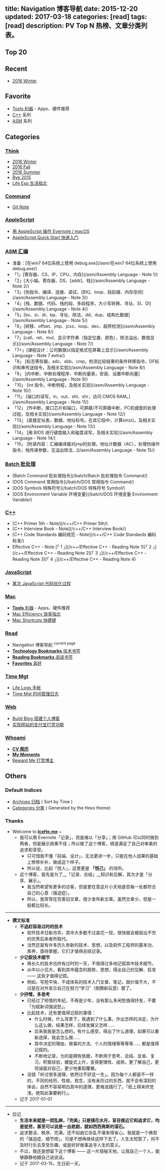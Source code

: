 title: Navigation 博客导航
date: 2015-12-20
updated: 2017-03-18
categories: [read]
tags: [read]
description: PV Top N 热榜、文章分类列表。
---

## Top 20

<div class="post-toc" style="max-height: 1220px; width: calc(100% + 0px);" id="popular-post-div2"> <div class="post-toc-content"> <ol class="nav" id="popular-list2"></ol> </div> </div>

## Recent

- [2016 Winter](/think/2016_winter)
<!-- - [Mac Efficiency 效率指北](/mac/efficiency) -->

## Favorite

- [Tools 利器](/tools) - Apps、硬件推荐
- [C++](#C) 系列
- [ASM](#ASM-汇编) 系列

## Categories

### [Think](/categories/think)

- [2016 Winter](/think/2016_winter)
- [2016 Fall](/think/2016_fall)
- [2016 Summer](/think/2016_summer)
- [Bye 2015](/think/bye2015)
- [Life Exp 生活指北](/think/life_manual)

### [Command](/categories/Command)

- [Git Note](/cmd/git_note)

### [AppleScript](/categories/AppleScript)

- [用 AppleScript 操作 Evernote / macOS](/applescript/evernote_osx/)
- [AppleScript Quick Start 快速入门](/applescript/applescript/)

### [ASM 汇编](/categories/ASM)

- 准备：[在win7 64位系统上使用 debug.exe](/asm/在win7 64位系统上使用debug.exe/)
- 「1」[寄存器、CS、IP、CPU、内存](/asm/Assembly Language - Note 1/)
- 「2」[大小端、寄存器、DS、[addr]、栈](/asm/Assembly Language - Note 2/)
- 「3」[伪指令、编译、连接、调试，[BX]、loop、段前缀、内存空间](/asm/Assembly Language - Note 3/)
- 「4」[栈、数据、代码、栈的段、多段程序，大小写转换、寻址、SI、DI](/asm/Assembly Language - Note 4/)
- 「5」[bx、si、di、bp、寻址、除法、dd、dup、结构化数据](/asm/Assembly Language - Note 5/)
- 「6」[转移、offset、jmp、jcxz、loop、dec、超界检测](/asm/Assembly Language - Note 6/)
- 「7」[call、ret、mul、显示字符串（指定位置、颜色）、除法溢出、数值显示](/asm/Assembly Language - Note 7/)
- 「7+」[课程设计：公司数据以指定格式在屏幕上显示](/asm/Assembly Language - Note 7 extra/)
- 「8」 [标志寄存器，adc、sbb、cmp，检测比较结果的条件转移指令，DF标识和串传送指令，及相关实验](/asm/Assembly Language - Note 8/)
- 「9」 [内中断、中断处理程序、中断向量表，安装、设置中断向量](/asm/Assembly Language - Note 9/)
- 「10」 [int 指令，中断例程，及相关实验](/asm/Assembly Language - Note 10/)
- 「11」 [端口的读写，in、out、shl、shr，访问 CMOS RAM。](/asm/Assembly Language - Note 11/)
- 「12」 [外中断，接口芯片和端口，可屏蔽/不可屏蔽中断，PC机键盘的处理过程，及相关实验](/asm/Assembly Language - Note 12/)
- 「13」 [直接定址表，数据、地址标号。在其它段中，计算sin(x)，及相关实验](/asm/Assembly Language - Note 13/)
- 「14」 [用 BIOS 进行键盘输入和磁盘读写，及相关实验](/asm/Assembly Language - Note 14/)
- 「15」 [附录内容：汇编编译器对jmp的处理，地址计数器（AC），处理伪操作指令，栈传递参数，无溢出除法…](/asm/Assembly Language - Note 15/)

### [Batch 批处理](/categories/Batch)

- [Batch Command 批处理指令](/batch/Batch 批处理指令 Command/)
- [DOS Command 常用指令](/batch/DOS 常用指令 Command/)
- [DOS Symbols 特殊符号](/batch/DOS 特殊符号 Symbol/)
- [DOS Environment Variable 环境变量](/batch/DOS 环境变量 Environment Variable/)

### [C++](/categories/C/)

- [C++ Primer 5th - Note](/c++/C++ Primer 5th/)
- [C++ Interview Book - Note](/c++/C++ Interview Book/)
- [C++ Code Standards 编码规范 - Note](/c++/C++ Code Standards 编码标准/)
- Effective C++ - Note [「 1 」](/c++/Effective C++ - Reading Note 1)[「 2 」](/c++/Effective C++ - Reading Note 2)[「 3 」](/c++/Effective C++ - Reading Note 3)[「 4 」](/c++/Effective C++ - Reading Note 4)

### [JavaScript](/javascript/某次js代码优化过程)

- [某次 JavaScript 代码优化过程](/javascript/某次js代码优化过程/)

### [Mac](/categories/Mac)

- [__Tools__ 利器](/tools) - Apps、硬件推荐
- [Mac Efficiency 效率指北](/mac/efficiency)
- [Mac Shortcuts 快捷键](/mac_shortcuts)

### [Read](/categories/read)

- Navigation 博客导航 <sup>current page</sup>
- [__Technology Bookmarks__ 技术书签](/tech)
- [__Reading Bookmarks__ 阅读书签](/read)
- [__Favorites__ 喜好](/favourites)

### [Time Mgt](/categories/time-mgt)

- [Life Logs 手帐](/lifelogs)
- [Time Mgt 时间管理日志](/think/time_mgt)

### [Web](/categories/Web)

- [Build Blog 搭建个人博客](/web/build_blog/)
- [实现网站的支付宝打赏功能](/web/donate)

### [Whoami](/categories/whoami)

- [__CV 简历__](/about/)
- [__My Moments__](/moments/)
- [Reward Me 打赏博主](/reward)

## Others

### Default Indices

- [Archives 归档](/archives) ( Sort by Time )
- [Categories 分类](/categories) ( Generated by the Hexo theme)

### Thanks

- Welcome to [__IceHe.me__](http://icehe.me) ~
    - 我可以用 Evernote「记录」，但是难以「分享」；用 GitHub 可以同时做到两者，但是展示效果不佳；所以做了这个博客，顺道满足了自己对审美的追求和享受。
        - 只可惜我不懂「前端、设计」，无法更进一步，只能在他人成果的基础上修修补补，做成这个样子。
        - 所以说，比起「悦人」，这里更是 __「悦己」__ 的场所。
    - 这个博客，首先是为了__「记录、总结」__知识和见解，其次才是「分享、展示」。
        - 我当然希望有更多的访客，但是更在意这片小天地是否每一处都符合自己的心意（强迫症）。
        - 所以，我常常在完善旧文章，很少发布新文章。虽然文章少，但是一般都比较长。
---

- __撰文标准__
    - __不追赶容易过时的技术__
        - 软件技术日新月异，其中大多数不过昙花一现，很快就会被层出不穷的优秀后来者所取代。
        - 当然还是有许多历久弥新的技术、思想，以及软件工程师的基本功、素养，亟待掌握，它们才值得总结记录。
    - __少记叙技术细节__
        - 再长久的技术也终有过时的一天，不值得过多地记叙其中技术细节。
        - 从中以小见大，看到其中蕴含的趋势、思想，得出自己的见解、启发 —— 这些才值得记叙。
        - 例如，写短平快、不成体系的技术入门文章、笔记，就价值不大，不过是在对外宣示自己在努力“学习”（倒腾新玩意）罢了。
    - __少抒情，多思考__
        - 已经过了矫情的年纪，不再是少年，没有那么多闲愁值得抒发，不要「为赋新词强说愁」。
        - 比起技术，还有更值得记叙的事情：
            - 什么时候，什么背景下，我遇到了什么事，作出怎样的决定，为什么这么做，结果怎样，后续发展又怎样……
            - 后来我我是怎么想的，有什么感受，得出了什么道理，如果可以重新选择，我会怎么做……
            - 其中决定的理由、做事的方法、个人的情绪等等等等…… 都是值得记叙的。
            - 不断地记录，为的是拥有依据，不断用于思考、总结、反省、复习，积累经验，螺旋式上升，变得更理性、成熟，更了解自己，更坦诚面对自己，更少地重蹈覆辙。
        - 没错「听过很多道理，依然过不好这一生」。因为每个人都是不一样的，不同的经历、性格、观念，没有亲历过的东西，就不会有深刻的体会，自然不容易明白其中的道理，更难说践行了。「纸上得来终觉浅，绝知此事要躬行」。
    - 记于 2017-01-01

---

- 后记
    - __生活本来就是一团乱麻，「完美」只是镜花水月，盲目接近它和追求它，均是徒劳，甚至可以说是一出悲剧，就如西西弗斯的滚石。__
    - 追求整洁、秩序、完满，还不如由它杂乱不堪来得省心。我就是一个典型的「强迫症、细节控」，可是不想再继续这样下去了。人生太短暂了，何不及时行乐去享受乐趣，或是好好做事追寻人生的意义。
    - 不过，我还是想留下这个博客 —— 这一片隐秘天地，让我自己一个人，能够静静地跟自己说说话。
    - 记于 2017-03-15，生日前一天。
